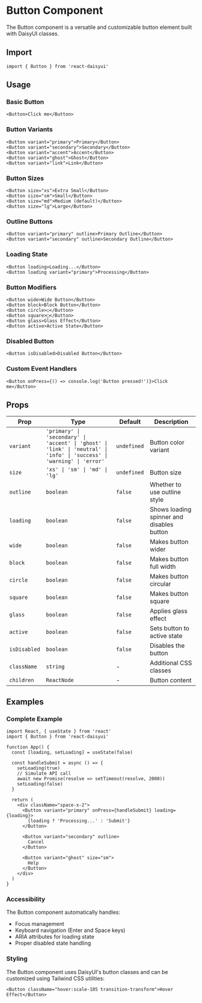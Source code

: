 # Button Component

The Button component is a versatile and customizable button element built with DaisyUI classes.

## Import

```tsx
import { Button } from 'react-daisyui'
```

## Usage

### Basic Button

```tsx
<Button>Click me</Button>
```

### Button Variants

```tsx
<Button variant="primary">Primary</Button>
<Button variant="secondary">Secondary</Button>
<Button variant="accent">Accent</Button>
<Button variant="ghost">Ghost</Button>
<Button variant="link">Link</Button>
```

### Button Sizes

```tsx
<Button size="xs">Extra Small</Button>
<Button size="sm">Small</Button>
<Button size="md">Medium (default)</Button>
<Button size="lg">Large</Button>
```

### Outline Buttons

```tsx
<Button variant="primary" outline>Primary Outline</Button>
<Button variant="secondary" outline>Secondary Outline</Button>
```

### Loading State

```tsx
<Button loading>Loading...</Button>
<Button loading variant="primary">Processing</Button>
```

### Button Modifiers

```tsx
<Button wide>Wide Button</Button>
<Button block>Block Button</Button>
<Button circle>○</Button>
<Button square>□</Button>
<Button glass>Glass Effect</Button>
<Button active>Active State</Button>
```

### Disabled Button

```tsx
<Button isDisabled>Disabled Button</Button>
```

### Custom Event Handlers

```tsx
<Button onPress={() => console.log('Button pressed!')}>Click me</Button>
```

## Props

| Prop         | Type                                                                                                                    | Default     | Description                               |
| ------------ | ----------------------------------------------------------------------------------------------------------------------- | ----------- | ----------------------------------------- |
| `variant`    | `'primary' \| 'secondary' \| 'accent' \| 'ghost' \| 'link' \| 'neutral' \| 'info' \| 'success' \| 'warning' \| 'error'` | `undefined` | Button color variant                      |
| `size`       | `'xs' \| 'sm' \| 'md' \| 'lg'`                                                                                          | `undefined` | Button size                               |
| `outline`    | `boolean`                                                                                                               | `false`     | Whether to use outline style              |
| `loading`    | `boolean`                                                                                                               | `false`     | Shows loading spinner and disables button |
| `wide`       | `boolean`                                                                                                               | `false`     | Makes button wider                        |
| `block`      | `boolean`                                                                                                               | `false`     | Makes button full width                   |
| `circle`     | `boolean`                                                                                                               | `false`     | Makes button circular                     |
| `square`     | `boolean`                                                                                                               | `false`     | Makes button square                       |
| `glass`      | `boolean`                                                                                                               | `false`     | Applies glass effect                      |
| `active`     | `boolean`                                                                                                               | `false`     | Sets button to active state               |
| `isDisabled` | `boolean`                                                                                                               | `false`     | Disables the button                       |
| `className`  | `string`                                                                                                                | -           | Additional CSS classes                    |
| `children`   | `ReactNode`                                                                                                             | -           | Button content                            |

## Examples

### Complete Example

```tsx
import React, { useState } from 'react'
import { Button } from 'react-daisyui'

function App() {
  const [loading, setLoading] = useState(false)

  const handleSubmit = async () => {
    setLoading(true)
    // Simulate API call
    await new Promise(resolve => setTimeout(resolve, 2000))
    setLoading(false)
  }

  return (
    <div className="space-x-2">
      <Button variant="primary" onPress={handleSubmit} loading={loading}>
        {loading ? 'Processing...' : 'Submit'}
      </Button>

      <Button variant="secondary" outline>
        Cancel
      </Button>

      <Button variant="ghost" size="sm">
        Help
      </Button>
    </div>
  )
}
```

### Accessibility

The Button component automatically handles:

- Focus management
- Keyboard navigation (Enter and Space keys)
- ARIA attributes for loading state
- Proper disabled state handling

### Styling

The Button component uses DaisyUI's button classes and can be customized using Tailwind CSS utilities:

```tsx
<Button className="hover:scale-105 transition-transform">Hover Effect</Button>
```
